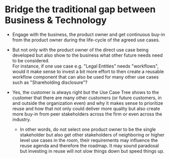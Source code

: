 # Bridge the traditional gap between Business & Technology

- Engage with the business, the product owner and get continuous
  buy-in from the product owner during the life-cycle of the
  agreed use cases.

- But not only with the product owner of the direct use case being
  developed but also show to the business what other future needs
  need to be considered.<br/>
  For instance, if one use case e.g. "Legal Entities" needs
  "workflows", would it make sense to invest a bit more effort
  to then create a reusable workflow component that can also 
  be used for many other use cases such as 
  "Shareholding disclosure"?

- Yes, the customer is always right but the Use Case Tree 
  shows to the customer that there are many other customers
  (or future customers, in and outside the organization even)
  and why it makes sense to prioritize reuse and how that not 
  only could deliver more quality but also create more buy-in 
  from peer stakeholders across the firm or even across the 
  industry.

    * In other words, do not select one product owner to be the
      single stakeholder but also get other stakeholders of
      neighboring or higher level use cases in the room, their
      requirements may influence the reuse agenda and therefore
      the roadmap. It may sound paradoxal but investing in reuse
      will not slow things down but speed things up.
